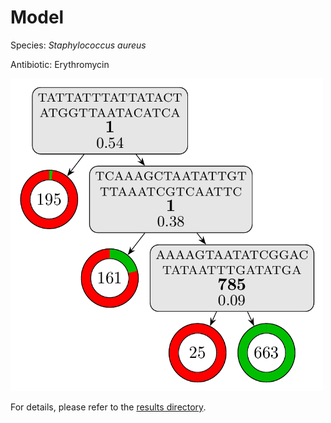 
# Model

Species: *Staphylococcus aureus*

Antibiotic: Erythromycin

<img src="./model.png" width=500 height=500 />

For details, please refer to the [results directory](../../../../../results/cart_b/staphylococcus%20aureus/erythromycin/repeat_1/).

